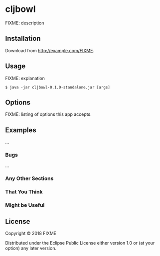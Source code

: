 # cljbowl

FIXME: description

## Installation

Download from http://example.com/FIXME.

## Usage

FIXME: explanation

    $ java -jar cljbowl-0.1.0-standalone.jar [args]

## Options

FIXME: listing of options this app accepts.

## Examples

...

### Bugs

...

### Any Other Sections
### That You Think
### Might be Useful

## License

Copyright © 2018 FIXME

Distributed under the Eclipse Public License either version 1.0 or (at
your option) any later version.
